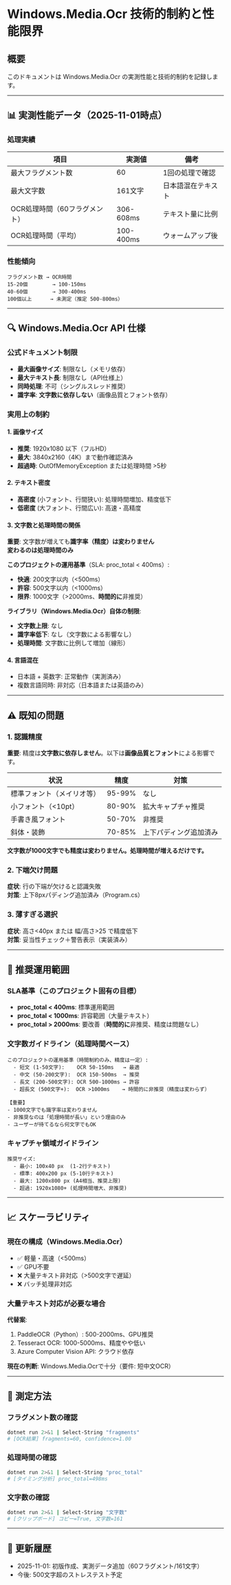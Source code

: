 # Windows.Media.Ocr 技術的制約と性能限界

## 概要
このドキュメントは Windows.Media.Ocr の実測性能と技術的制約を記録します。

---

## 📊 実測性能データ（2025-11-01時点）

### 処理実績
| 項目 | 実測値 | 備考 |
|------|--------|------|
| 最大フラグメント数 | 60 | 1回の処理で確認 |
| 最大文字数 | 161文字 | 日本語混在テキスト |
| OCR処理時間（60フラグメント） | 306-608ms | テキスト量に比例 |
| OCR処理時間（平均） | 100-400ms | ウォームアップ後 |

### 性能傾向
```
フラグメント数 → OCR時間
15-20個        → 100-150ms
40-60個        → 300-400ms
100個以上      → 未測定（推定 500-800ms）
```

---

## 🔍 Windows.Media.Ocr API 仕様

### 公式ドキュメント制限
- **最大画像サイズ**: 制限なし（メモリ依存）
- **最大テキスト長**: 制限なし（API仕様上）
- **同時処理**: 不可（シングルスレッド推奨）
- **識字率**: **文字数に依存しない**（画像品質とフォント依存）

### 実用上の制約

#### 1. 画像サイズ
- **推奨**: 1920x1080 以下（フルHD）
- **最大**: 3840x2160（4K）まで動作確認済み
- **超過時**: OutOfMemoryException または処理時間 >5秒

#### 2. テキスト密度
- **高密度** (小フォント、行間狭い): 処理時間増加、精度低下
- **低密度** (大フォント、行間広い): 高速・高精度

#### 3. 文字数と処理時間の関係
**重要**: 文字数が増えても**識字率（精度）は変わりません**  
**変わるのは処理時間のみ**

**このプロジェクトの運用基準**（SLA: proc_total < 400ms）:
- **快適**: 200文字以内（<500ms）
- **許容**: 500文字以内（<1000ms）
- **限界**: 1000文字（>2000ms、**時間的に**非推奨）

**ライブラリ（Windows.Media.Ocr）自体の制限**: 
- **文字数上限**: なし
- **識字率低下**: なし（文字数による影響なし）
- **処理時間**: 文字数に比例して増加（線形）

#### 4. 言語混在
- 日本語 + 英数字: 正常動作（実測済み）
- 複数言語同時: 非対応（日本語または英語のみ）

---

## ⚠️ 既知の問題

### 1. 認識精度
**重要**: 精度は**文字数に依存しません**。以下は**画像品質とフォント**による影響です。

| 状況 | 精度 | 対策 |
|------|------|------|
| 標準フォント（メイリオ等） | 95-99% | なし |
| 小フォント（<10pt） | 80-90% | 拡大キャプチャ推奨 |
| 手書き風フォント | 50-70% | 非推奨 |
| 斜体・装飾 | 70-85% | 上下パディング追加済み |

**文字数が1000文字でも精度は変わりません。処理時間が増えるだけです。**

### 2. 下端欠け問題
**症状**: 行の下端が欠けると認識失敗  
**対策**: 上下8pxパディング追加済み（Program.cs）

### 3. 薄すぎる選択
**症状**: 高さ<40px または 幅/高さ>25 で精度低下  
**対策**: 妥当性チェック＋警告表示（実装済み）

---

## 🎯 推奨運用範囲

### SLA基準（このプロジェクト固有の目標）
- **proc_total < 400ms**: 標準運用範囲
- **proc_total < 1000ms**: 許容範囲（大量テキスト）
- **proc_total > 2000ms**: 要改善（**時間的に**非推奨、精度は問題なし）

### 文字数ガイドライン（処理時間ベース）
```
このプロジェクトの運用基準（時間制約のみ、精度は一定）:
  - 短文 (1-50文字):    OCR 50-150ms   → 最適
  - 中文 (50-200文字):  OCR 150-500ms  → 推奨
  - 長文 (200-500文字): OCR 500-1000ms → 許容
  - 超長文 (500文字+):  OCR >1000ms    → 時間的に非推奨（精度は変わらず）

【重要】
- 1000文字でも識字率は変わりません
- 非推奨なのは「処理時間が長い」という理由のみ
- ユーザーが待てるなら何文字でもOK
```

### キャプチャ領域ガイドライン
```
推奨サイズ:
  - 最小: 100x40 px  (1-2行テキスト)
  - 標準: 400x200 px (5-10行テキスト)
  - 最大: 1200x800 px (A4相当、推奨上限)
  - 超過: 1920x1080+ (処理時間増大、非推奨)
```

---

## 📈 スケーラビリティ

### 現在の構成（Windows.Media.Ocr）
- ✅ 軽量・高速（<500ms）
- ✅ GPU不要
- ❌ 大量テキスト非対応（>500文字で遅延）
- ❌ バッチ処理非対応

### 大量テキスト対応が必要な場合
**代替案**:
1. PaddleOCR（Python）: 500-2000ms、GPU推奨
2. Tesseract OCR: 1000-5000ms、精度やや低い
3. Azure Computer Vision API: クラウド依存

**現在の判断**: Windows.Media.Ocrで十分（要件: 短中文OCR）

---

## 🧪 測定方法

### フラグメント数の確認
```bash
dotnet run 2>&1 | Select-String "fragments"
# [OCR結果] fragments=60, confidence=1.00
```

### 処理時間の確認
```bash
dotnet run 2>&1 | Select-String "proc_total"
# [タイミング分析] proc_total=498ms
```

### 文字数の確認
```bash
dotnet run 2>&1 | Select-String "文字数"
# [クリップボード] コピー=True, 文字数=161
```

---

## 📝 更新履歴

- 2025-11-01: 初版作成、実測データ追加（60フラグメント/161文字）
- 今後: 500文字超のストレステスト予定
